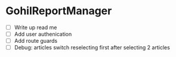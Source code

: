 # GohilReportManager
 - [ ] Write up read me
 - [ ] Add user authenication
 - [ ] Add route guards
 - [ ] Debug: articles switch reselecting first after selecting 2 articles
